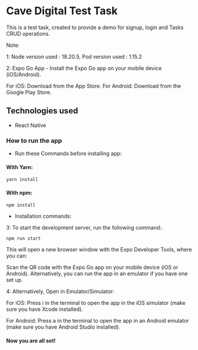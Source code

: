 # Cave Digital Test Task

This is a test task, created to provide a demo for signup, login and Tasks CRUD operations.

Note:

1: Node version used : 18.20.5, Pod version used : 1.15.2

2: Expo Go App - Install the Expo Go app on your mobile device (iOS/Android).

For iOS: Download from the App Store.
For Android: Download from the Google Play Store.

## Technologies used

- React Native

### How to run the app

- Run these Commands before installing app:

#### With Yarn:

`yarn install`

#### With npm:

`npm install`

- Installation commands:

3: To start the development server, run the following command:.

`npm run start`

This will open a new browser window with the Expo Developer Tools, where you can:

Scan the QR code with the Expo Go app on your mobile device (iOS or Android).
Alternatively, you can run the app in an emulator if you have one set up.

4: Alternatively, Open in Emulator/Simulator:

For iOS: Press i in the terminal to open the app in the iOS simulator (make sure you have Xcode installed).

For Android: Press a in the terminal to open the app in an Android emulator (make sure you have Android Studio installed).

#### Now you are all set!
